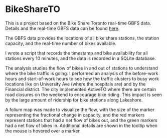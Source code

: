 # BikeShareTO

This is a project based on the Bike Share Toronto real-time GBFS data. Details and the real-time GBFS data can be found [here](https://ckan0.cf.opendata.inter.prod-toronto.ca/dataset/bike-share-toronto).

The GBFS data provides the locations of all bike share stations, the station capacity, and the real-time number of bikes available.

I wrote a script that records the timestamp and bike availability for all stations every 10 minutes, and the data is recorded in a SQLite database.

The analysis studies the flow of bikes in and out of stations to understand where the bike traffic is going. I performed an analysis of the before-work hours and start-of-work hours to see how the traffic clusters to busy work locations like on University Ave (where the hospitals are) and by the Financial district. The city implemented ActiveTO where there are certain road closures on the weekend to encourage bike riding. This impact is seen by the large amount of ridership for bike stations along Lakeshore.

A folium map was made to visualize the flow, with the size of the marker representing the fractional change in capacity, and the red markers represent stations that had a net flow of bikes out, and the green markers had a net flow of bikes in. Additional details are shown in the tooltip when the mouse is hovered over a marker.
